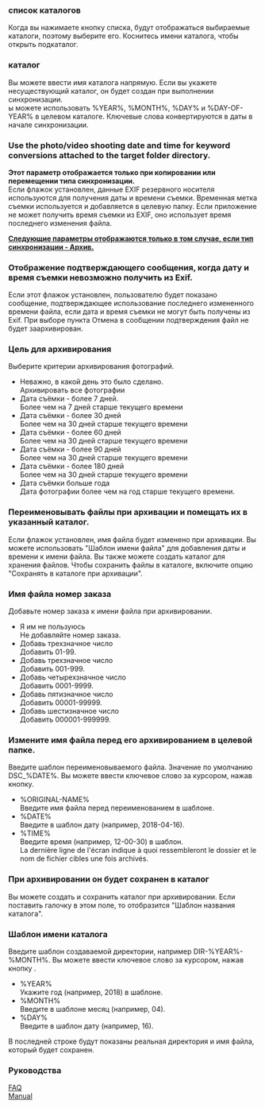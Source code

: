 ### список каталогов<br>
Когда вы нажимаете кнопку списка, будут отображаться выбираемые каталоги, поэтому выберите его. Коснитесь имени каталога, чтобы открыть подкаталог.<br>

### каталог<br>
Вы можете ввести имя каталога напрямую. Если вы укажете несуществующий каталог, он будет создан при выполнении синхронизации.<br>
ы можете использовать %YEAR%, %MONTH%, %DAY% и %DAY-OF-YEAR% в целевом каталоге. Ключевые слова конвертируются в даты в начале синхронизации.<br>

### Use the photo/video shooting date and time for keyword conversions attached to the target folder directory.<br>
**Этот параметр отображается только при копировании или перемещении типа синхронизации.**<br>
Если флажок установлен, данные EXIF резервного носителя используются для получения даты и времени съемки. Временная метка съемки используется и добавляется в целевую папку. Если приложение не может получить время съемки из EXIF, оно использует время последнего изменения файла.<br>

**<u>Следующие параметры отображаются только в том случае, если тип синхронизации - Архив.</u>**<br>

### Отображение подтверждающего сообщения, когда дату и время съемки невозможно получить из Exif.<br>
Если этот флажок установлен, пользователю будет показано сообщение, подтверждающее использование последнего измененного времени файла, если дата и время съемки не могут быть получены из Exif. При выборе пункта Отмена в сообщении подтверждения файл не будет заархивирован. <br>

### Цель для архивирования<br>
Выберите критерии архивирования фотографий.<br>

- Неважно, в какой день это было сделано.<br>
Архивировать все фотографии<br>
- Дата съёмки - более 7 дней. <br>
Более чем на 7 дней старше текущего времени<br>
- Дата съёмки - более 30 дней<br>
Более чем на 30 дней старше текущего времени<br>
- Дата съёмки - более 60 дней<br>
Более чем на 30 дней старше текущего времени<br>
- Дата съёмки - более 90 дней<br>
Более чем на 30 дней старше текущего времени<br>
- Дата съёмки - более 180 дней<br>
Более чем на 30 дней старше текущего времени<br>
- Дата съёмки больше года<br>
Дата фотографии более чем на год старше текущего времени. <br>

### Переименовывать файлы при архивации и помещать их в указанный каталог.<br>
Если флажок установлен, имя файла будет изменено при архивации. Вы можете использовать "Шаблон имени файла" для добавления даты и времени к имени файла. Вы также можете создать каталог для хранения файлов. Чтобы сохранить файлы в каталоге, включите опцию "Сохранять в каталоге при архивации". <br>

### Имя файла номер заказа<br>
Добавьте номер заказа к имени файла при архивировании.<br>

- Я им не пользуюсь<br>
Не добавляйте номер заказа.<br>
- Добавь трехзначное число<br>
Добавить 01-99.<br>
- Добавь трехзначное число<br>
Добавить 001-999.<br>
- Добавь четырехзначное число<br>
Добавить 0001-9999.<br>
- Добавь пятизначное число<br>
Добавить 00001-99999.<br>
- Добавь шестизначное число<br>
Добавить 000001-999999. <br>

### Измените имя файла перед его архивированием в целевой папке. <br>
Введите шаблон переименовываемого файла. Значение по умолчанию DSC_%DATE%. Вы можете ввести ключевое слово за курсором, нажав кнопку.<br>

- %ORIGINAL-NAME%<br>
Введите имя файла перед переименованием в шаблоне.<br>
- %DATE%<br>
Введите в шаблон дату (например, 2018-04-16).<br>
- %TIME%<br>
Введите время (например, 12-00-30) в шаблон.<br>
 La dernière ligne de l'écran indique à quoi ressembleront le dossier et le nom de fichier cibles une fois archivés.<br>

### При архивировании он будет сохранен в каталог<br>
Вы можете создать и сохранить каталог при архивировании. Если поставить галочку в этом поле, то отобразится "Шаблон названия каталога". <br>

### Шаблон имени каталога<br>
Введите шаблон создаваемой директории, например DIR-%YEAR%-%MONTH%. Вы можете ввести ключевое слово за курсором, нажав кнопку .<br>

- %YEAR%<br>
Укажите год (например, 2018) в шаблоне.<br>
- %MONTH%<br>
Введите в шаблоне месяц (например, 04).<br>
- %DAY%<br>
Введите в шаблон дату (например, 16).<br>

В последней строке будут показаны реальная директория и имя файла, который будет сохранен.<br>

### Руководства<br>
[FAQ](https://sentaroh.github.io/Documents/SMBSync2/SMBSync2_FAQ_EN.htm)<br>
[Manual](https://sentaroh.github.io/Documents/SMBSync2/SMBSync2_Desc_EN.htm) <br>
